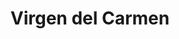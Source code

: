 ---
title: "Virgen del Carmen"
url: /chorrillos/virgen-del-carmen/
shop: reparación de automóviles
---
